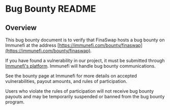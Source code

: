 # Bug Bounty README

## Overview

This bug bounty document is to verify that FinaSwap hosts a bug bounty on Immunefi at the address [https://immunefi.com/bounty/finaswap](https://immunefi.com/bounty/finaswap).

If you have found a vulnerability in our project, it must be submitted through [Immunefi's platform](https://immunefi.com/). Immunefi will handle bug bounty communications.

See the bounty page at Immunefi for more details on accepted vulnerabilities, payout amounts, and rules of participation.

Users who violate the rules of participation will not receive bug bounty payouts and may be temporarily suspended or banned from the bug bounty program.